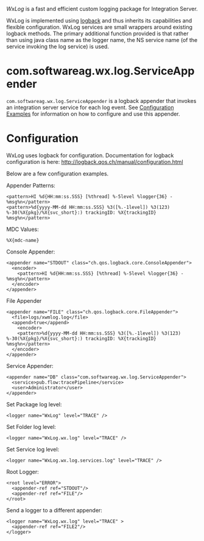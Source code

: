 *WxLog* is a fast and efficient custom logging package for Integration Server. 

WxLog is implemented using [logback](http://logback.qos.ch/) and thus inherits its capabilities and flexible configuration. WxLog services are small wrappers around existing logback methods. The primary additional function provided is that rather than using java class name as the logger name, the NS service name (of the service invoking the log service) is used.


com.softwareag.wx.log.ServiceAppender
=====================================

`com.softwareag.wx.log.ServiceAppender` is a logback appender that invokes an integration server service for each log event. See [Configuration Examples](#WxLog/wx.log.services:configure/configuration-examples) for information on how to configure and use this appender.


<div id=wx.log.services:configure/configuration-examples></div>


Configuration
=============

WxLog uses logback for configuration. Documentation for logback configuration is here: http://logback.qos.ch/manual/configuration.html

Below are a few configuration examples.

Appender Patterns:

    <pattern>HI %d{HH:mm:ss.SSS} [%thread] %-5level %logger{36} - %msg%n</pattern>
    <pattern>%d{yyyy-MM-dd HH:mm:ss.SSS} %3([%.-1level]) %3(123) %-30(%X{pkg}/%X{svc_short}:) trackingID: %X{trackingID} %msg%n</pattern>

MDC Values:

    %X{mdc-name}

Console Appender:

    <appender name="STDOUT" class="ch.qos.logback.core.ConsoleAppender">
      <encoder>
        <pattern>HI %d{HH:mm:ss.SSS} [%thread] %-5level %logger{36} - %msg%n</pattern>
      </encoder>
    </appender>

File Appender

    <appender name="FILE" class="ch.qos.logback.core.FileAppender">
      <file>logs/xwmlog.log</file>
      <append>true</append>
        <encoder>
        <pattern>%d{yyyy-MM-dd HH:mm:ss.SSS} %3([%.-1level]) %3(123) %-30(%X{pkg}/%X{svc_short}:) trackingID: %X{trackingID} %msg%n</pattern>
      </encoder>
    </appender>

Service Appender:

    <appender name="DB" class="com.softwareag.wx.log.ServiceAppender">
      <service>pub.flow:tracePipeline</service>
      <user>Administrator</user>
    </appender>

Set Package log level:

    <logger name="WxLog" level="TRACE" />

Set Folder log level:

    <logger name="WxLog.wx.log" level="TRACE" />

Set Service log level:

    <logger name="WxLog.wx.log.services.log" level="TRACE" />

Root Logger:

    <root level="ERROR">
      <appender-ref ref="STDOUT"/> 
      <appender-ref ref="FILE"/>
    </root>

Send a logger to a different appender:

    <logger name="WxLog.wx.log" level="TRACE" >
      <appender-ref ref="FILE2"/>
    </logger>


